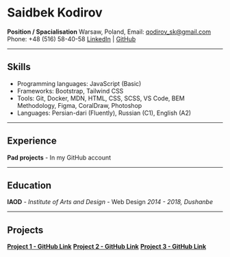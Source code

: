 # Saidbek Kodirov

**Position / Spacialisation**
Warsaw, Poland, Email: qodirov_sk@gmail.com Phone: +48 (516) 58-40-58
[LinkedIn](https://www.linkedin.com/in/saidbek-kodirov) | [GitHub](https://github.com/Saidbek191)

---

## Skills

- Programming languages: JavaScript (Basic)
- Frameworks: Bootstrap, Tailwind CSS
- Tools: Git, Docker, MDN, HTML, CSS, SCSS, VS Code, BEM Methodology, Figma, CoralDraw, Photoshop
- Languages: Persian-dari (Fluently), Russian (C1), English (A2)

---

## Experience

**Pad projects** - In my GitHub account

---

## Education

**IAOD** - _Institute of Arts and Design_ - Web Design
_2014 - 2018, Dushanbe_

---

## Projects

**[Project 1 - GitHub Link](https://github.com/Saidbek191/mogo)**
**[Project 2 - GitHub Link](https://github.com/Saidbek191/ActiveBox)**
**[Project 3 - GitHub Link](https://github.com/Saidbek191/Sherzamonov)**
